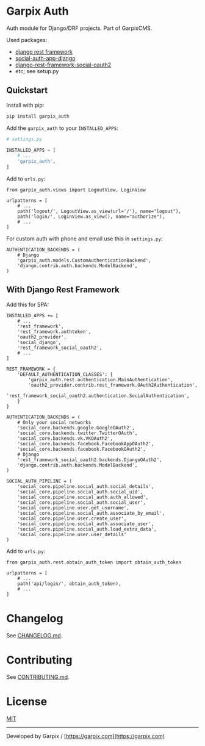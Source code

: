 # Garpix Auth

Auth module for Django/DRF projects. Part of GarpixCMS.

Used packages: 

* [django rest framework](https://www.django-rest-framework.org/api-guide/authentication/)
* [social-auth-app-django](https://github.com/python-social-auth/social-app-django)
* [django-rest-framework-social-oauth2](https://github.com/RealmTeam/django-rest-framework-social-oauth2)
* etc; see setup.py

## Quickstart

Install with pip:

```bash
pip install garpix_auth
```

Add the `garpix_auth` to your `INSTALLED_APPS`:

```python
# settings.py

INSTALLED_APPS = [
    # ...
    'garpix_auth',
]
```

Add to `urls.py`:

```
from garpix_auth.views import LogoutView, LoginView

urlpatterns = [
    # ...
    path('logout/', LogoutView.as_view(url='/'), name="logout"),
    path('login/', LoginView.as_view(), name="authorize"),
    # ...
]
```

For custom auth with phone and email use this in `settings.py`:

```
AUTHENTICATION_BACKENDS = (
    # Django
    'garpix_auth.models.CustomAuthenticationBackend',
    'django.contrib.auth.backends.ModelBackend',
)
```

## With Django Rest Framework

Add this for SPA:

```
INSTALLED_APPS += [
    # ...
    'rest_framework',
    'rest_framework.authtoken',
    'oauth2_provider',
    'social_django',
    'rest_framework_social_oauth2',
    # ...
]

REST_FRAMEWORK = {
    'DEFAULT_AUTHENTICATION_CLASSES': {
        'garpix_auth.rest.authentication.MainAuthentication',
        'oauth2_provider.contrib.rest_framework.OAuth2Authentication',
        'rest_framework_social_oauth2.authentication.SocialAuthentication',
    }
}

AUTHENTICATION_BACKENDS = (
    # Only your social networks
    'social_core.backends.google.GoogleOAuth2',
    'social_core.backends.twitter.TwitterOAuth',
    'social_core.backends.vk.VKOAuth2',
    'social_core.backends.facebook.FacebookAppOAuth2',
    'social_core.backends.facebook.FacebookOAuth2',
    # Django
    'rest_framework_social_oauth2.backends.DjangoOAuth2',
    'django.contrib.auth.backends.ModelBackend',
)

SOCIAL_AUTH_PIPELINE = (
    'social_core.pipeline.social_auth.social_details',
    'social_core.pipeline.social_auth.social_uid',
    'social_core.pipeline.social_auth.auth_allowed',
    'social_core.pipeline.social_auth.social_user',
    'social_core.pipeline.user.get_username',
    'social_core.pipeline.social_auth.associate_by_email',
    'social_core.pipeline.user.create_user',
    'social_core.pipeline.social_auth.associate_user',
    'social_core.pipeline.social_auth.load_extra_data',
    'social_core.pipeline.user.user_details'
)

```

Add to `urls.py`:

```
from garpix_auth.rest.obtain_auth_token import obtain_auth_token

urlpatterns = [
    # ...
    path('api/login/', obtain_auth_token),
    # ...
]
```

# Changelog

See [CHANGELOG.md](CHANGELOG.md).

# Contributing

See [CONTRIBUTING.md](CONTRIBUTING.md).

# License

[MIT](LICENSE)

---

Developed by Garpix / [https://garpix.com](https://garpix.com)